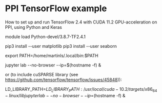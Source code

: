 # PPI TensorFlow example

How to set up and run TensorFlow 2.4 with CUDA 11.2 GPU-acceleration on PPI, using Python and Keras

module load Python-devel/3.8.7-TF2.4.1

pip3 install --user matplotlib
pip3 install --user seaborn

export PATH=/home/martinls/.local/bin:$PATH

jupyter lab --no-browser --ip=$(hostname -f) &

or (to include cuSPARSE library (see https://github.com/tensorflow/tensorflow/issues/45848)):

LD_LIBRARY_PATH=$LD_LIBRARY_PATH:/usr/local/cuda-10.2/targets/x86_64-linux/lib jupyter lab --no-browser --ip=$(hostname -f) & 
